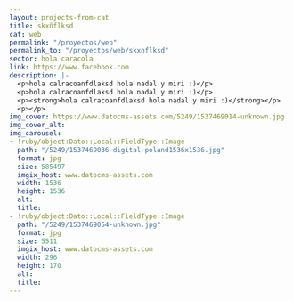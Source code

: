 ```yaml
---
layout: projects-from-cat
title: skxñflksd
cat: web
permalink: "/proyectos/web"
permalink_to: "/proyectos/web/skxnflksd"
sector: hola caracola
link: https://www.facebook.com
description: |-
  <p>hola calracoanfdlaksd hola nadal y miri :)</p>
  <p>hola calracoanfdlaksd hola nadal y miri :)</p>
  <p><strong>hola calracoanfdlaksd hola nadal y miri :)</strong></p>
  <p></p>
img_cover: https://www.datocms-assets.com/5249/1537469014-unknown.jpg
img_cover_alt: 
img_carousel:
- !ruby/object:Dato::Local::FieldType::Image
  path: "/5249/1537469036-digital-poland1536x1536.jpg"
  format: jpg
  size: 585497
  imgix_host: www.datocms-assets.com
  width: 1536
  height: 1536
  alt: 
  title: 
- !ruby/object:Dato::Local::FieldType::Image
  path: "/5249/1537469054-unknown.jpg"
  format: jpg
  size: 5511
  imgix_host: www.datocms-assets.com
  width: 296
  height: 170
  alt: 
  title: 
---
```


